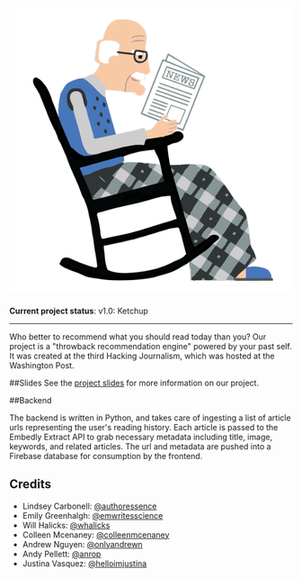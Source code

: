 # ![OldNews Logo](https://raw.githubusercontent.com/anrope/oldnews/master/resources/OldNews_OldMan_600px.png)


**Current project status**: v1.0: Ketchup

---

Who better to recommend what you should read today than you? Our project is a "throwback recommendation engine" powered by your past self. It was created at the third Hacking Journalism, which was hosted at the Washington Post.

##Slides
See the <a href="https://docs.google.com/presentation/d/1AEq2_NnTDShNXdvNn8rZfp1pRXz1Hztd296X8qAkXVQ/edit?usp=sharing">project slides</a> for more information on our project.

##Backend

The backend is written in Python, and takes care of ingesting a list of article urls representing the user's reading history. Each article is passed to the Embedly Extract API to grab necessary metadata including title, image, keywords, and related articles. The url and metadata are pushed into a Firebase database for consumption by the frontend.

## Credits

- Lindsey Carbonell: <a href="https://twitter.com/authoressence">@authoressence</a>
- Emily Greenhalgh: <a href="https://twitter.com/emwritesscience">@emwritesscience</a>
- Will Halicks: <a href="https://twitter.com/whalicks">@whalicks</a>
- Colleen Mcenaney: <a href="https://twitter.com/colleenmcenaney">@colleenmcenaney</a>
- Andrew Nguyen: <a href="https://twitter.com/onlyandrewn">@onlyandrewn</a>
- Andy Pellett: <a href="https://twitter.com/anrop">@anrop</a>
- Justina Vasquez: <a href="https://twitter.com/helloimjustina">@helloimjustina</a>

